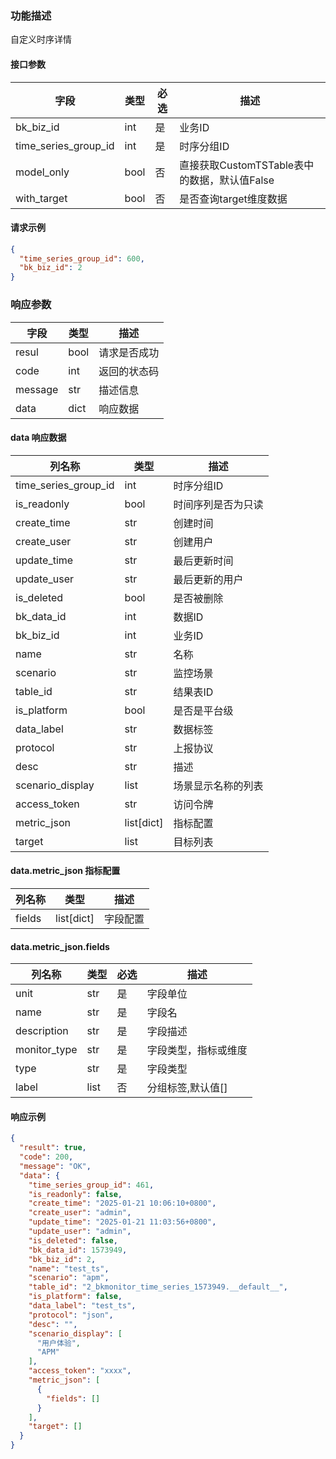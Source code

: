 ### 功能描述

自定义时序详情


#### 接口参数

| 字段                   | 类型   | 必选 | 描述                              |
|----------------------|------|----|---------------------------------|
| bk_biz_id            | int  | 是  | 业务ID                            |
| time_series_group_id | int  | 是  | 时序分组ID                          |
| model_only           | bool | 否  | 直接获取CustomTSTable表中的数据，默认值False |
| with_target          | bool | 否  | 是否查询target维度数据                  |

#### 请求示例

```json
{
  "time_series_group_id": 600,
  "bk_biz_id": 2
}
```

### 响应参数

| 字段      | 类型   | 描述     |
|---------|------|--------|
| resul   | bool | 请求是否成功 |
| code    | int  | 返回的状态码 |
| message | str  | 描述信息   |
| data    | dict | 响应数据   |

#### data 响应数据

| 列名称                  | 类型         | 描述        |
|----------------------|------------|-----------|
| time_series_group_id | int        | 时序分组ID    |
| is_readonly          | bool       | 时间序列是否为只读 |
| create_time          | str        | 创建时间      |
| create_user          | str        | 创建用户      |
| update_time          | str        | 最后更新时间    |
| update_user          | str        | 最后更新的用户   |
| is_deleted           | bool       | 是否被删除     |
| bk_data_id           | int        | 数据ID      |
| bk_biz_id            | int        | 业务ID      |
| name                 | str        | 名称        |
| scenario             | str        | 监控场景      |
| table_id             | str        | 结果表ID     |
| is_platform          | bool       | 是否是平台级    |
| data_label           | str        | 数据标签      |
| protocol             | str        | 上报协议      |
| desc                 | str        | 描述        |
| scenario_display     | list       | 场景显示名称的列表 |
| access_token         | str        | 访问令牌      |
| metric_json          | list[dict] | 指标配置      |
| target               | list       | 目标列表      |

#### data.metric_json 指标配置

| 列名称    | 类型         | 描述   |
|--------|------------|------|
| fields | list[dict] | 字段配置 |

#### data.metric_json.fields

| 列名称          | 类型   | 必选 | 描述         |
|--------------|------|----|------------|
| unit         | str  | 是  | 字段单位       |
| name         | str  | 是  | 字段名        |
| description  | str  | 是  | 字段描述       |
| monitor_type | str  | 是  | 字段类型，指标或维度 |
| type         | str  | 是  | 字段类型       |
| label        | list | 否  | 分组标签,默认值[] |

#### 响应示例

```json
{
  "result": true,
  "code": 200,
  "message": "OK",
  "data": {
    "time_series_group_id": 461,
    "is_readonly": false,
    "create_time": "2025-01-21 10:06:10+0800",
    "create_user": "admin",
    "update_time": "2025-01-21 11:03:56+0800",
    "update_user": "admin",
    "is_deleted": false,
    "bk_data_id": 1573949,
    "bk_biz_id": 2,
    "name": "test_ts",
    "scenario": "apm",
    "table_id": "2_bkmonitor_time_series_1573949.__default__",
    "is_platform": false,
    "data_label": "test_ts",
    "protocol": "json",
    "desc": "",
    "scenario_display": [
      "用户体验",
      "APM"
    ],
    "access_token": "xxxx",
    "metric_json": [
      {
        "fields": []
      }
    ],
    "target": []
  }
}
```

